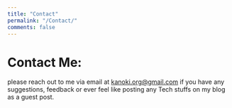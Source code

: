 ```yaml
---
title: "Contact"
permalink: "/Contact/"
comments: false
---
```


# Contact Me:

please reach out to me via email at <kanoki.org@gmail.com> if you have any suggestions, feedback or ever feel like posting any Tech stuffs on my blog as a guest post. 